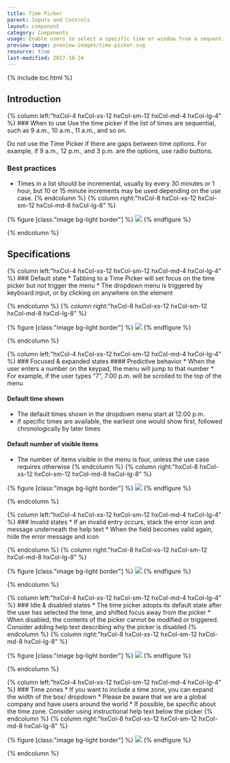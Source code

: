 ```yaml
---
title: Time Picker
parent: Inputs and Controls
layout: component
category: Components
usage: Enable users to select a specific time or window from a sequential list. The Time Picker is often accompanied by a date picker for the purpose of creating a date range filter.
preview-image: preview-images/time-picker.svg
resource: true
last-modified: 2017-10-24
---
```


{% include toc.html %}

## Introduction

<div class="hxRow">
{% column left:"hxCol-4 hxCol-xs-12 hxCol-sm-12 hxCol-md-4 hxCol-lg-4" %}
### When to use
Use the time picker if the list of times are sequential, such as 9 a.m., 10 a.m., 11 a.m., and so on.

Do not use the Time Picker if there are gaps between time options. For example, if 9 a.m., 12 p.m., and 3 p.m. are the options, use radio buttons. 

### Best practices

* Times in a list should be incremental, usually by every 30 minutes or 1 hour, but 10 or 15 minute increments may be used depending on the use case.
{% endcolumn %}
{% column right:"hxCol-8 hxCol-xs-12 hxCol-sm-12 hxCol-md-8 hxCol-lg-8" %}

{% figure [class:"image bg-light border"] %}
![]({{site.cdn_url}}/assets/images/components/inputs-and-controls/time-picker/time-picker-hero-image.svg)
{% endfigure %}

{% endcolumn %}
</div>

## Specifications

<div class="hxRow">
{% column left:"hxCol-4 hxCol-xs-12 hxCol-sm-12 hxCol-md-4 hxCol-lg-4" %}
### Default state
* Tabbing to a Time Picker will set focus on the time picker but not trigger the menu
* The dropdown menu is triggered by keyboard input, or by clicking on anywhere on the element

{% endcolumn %}
{% column right:"hxCol-8 hxCol-xs-12 hxCol-sm-12 hxCol-md-8 hxCol-lg-8" %}

{% figure [class:"image bg-light border"] %}
![]({{site.cdn_url}}/assets/images/components/inputs-and-controls/time-picker/time-picker-default-state.svg)
{% endfigure %}

{% endcolumn %}
</div>

<div class="hxRow">
{% column left:"hxCol-4 hxCol-xs-12 hxCol-sm-12 hxCol-md-4 hxCol-lg-4" %}
### Focused & expanded states
#### Predictive behavior 
* When the user enters a number on the keypad, the menu will jump to that number
* For example, if the user types “7”, 7:00 p.m. will be scrolled to the top of the menu

#### Default time shown
* The default times shown in the dropdown menu start at 12:00 p.m.
* If specific times are available, the earliest one would show first, followed chronologically by later times

#### Default number of visible items
* The number of items visible in the menu is four, unless the use case requires otherwise
{% endcolumn %}
{% column right:"hxCol-8 hxCol-xs-12 hxCol-sm-12 hxCol-md-8 hxCol-lg-8" %}

{% figure [class:"image bg-light border"] %}
![]({{site.cdn_url}}/assets/images/components/inputs-and-controls/time-picker/time-picker-focused-and-expanded-states.svg)
{% endfigure %}

{% endcolumn %}
</div>


<div class="hxRow">
{% column left:"hxCol-4 hxCol-xs-12 hxCol-sm-12 hxCol-md-4 hxCol-lg-4" %}
### Invalid states
* If an invalid entry occurs, stack the error icon and message underneath the help text
* When the field becomes valid again, hide the error message and icon

{% endcolumn %}
{% column right:"hxCol-8 hxCol-xs-12 hxCol-sm-12 hxCol-md-8 hxCol-lg-8" %}

{% figure [class:"image bg-light border"] %}
![]({{site.cdn_url}}/assets/images/components/inputs-and-controls/time-picker/time-picker-invalid-states.svg)
{% endfigure %}

{% endcolumn %}
</div>

<div class="hxRow">
{% column left:"hxCol-4 hxCol-xs-12 hxCol-sm-12 hxCol-md-4 hxCol-lg-4" %}
### Idle & disabled states
* The time picker adopts its default state after the user has selected the time, and shifted focus away from the picker
* When disabled, the contents of the picker cannot be modified or triggered.  Consider adding help text describing why the picker is disabled
{% endcolumn %}
{% column right:"hxCol-8 hxCol-xs-12 hxCol-sm-12 hxCol-md-8 hxCol-lg-8" %}

{% figure [class:"image bg-light border"] %}
![]({{site.cdn_url}}/assets/images/components/inputs-and-controls/time-picker/time-picker-idle-and-disabled-states.svg)
{% endfigure %}

{% endcolumn %}
</div>


<div class="hxRow">
{% column left:"hxCol-4 hxCol-xs-12 hxCol-sm-12 hxCol-md-4 hxCol-lg-4" %}
### Time zones
* If you want to include a time zone, you can expand the width of the box/ dropdown
* Please be aware that we are a global company and have users around the world
* If possible, be specific about the time zone. Consider using instructional help text below the picker
{% endcolumn %}
{% column right:"hxCol-8 hxCol-xs-12 hxCol-sm-12 hxCol-md-8 hxCol-lg-8" %}

{% figure [class:"image bg-light border"] %}
![]({{site.cdn_url}}/assets/images/components/inputs-and-controls/time-picker/time-picker-time-zones.svg)
{% endfigure %}

{% endcolumn %}
</div>
